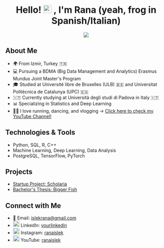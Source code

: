 <div align="center">
  <h1 align="center">Hello! <img src="https://media.giphy.com/media/hvRJCLFzcasrR4ia7z/giphy.gif" width="25px"> , I'm Rana (yeah, frog in Spanish/Italian) </h1>
  <img src="https://media.tenor.com/wuariwEtBXUAAAAM/tiny-green-frog-teeny-tiny-green-frog.gif"/>
</div> 

## About Me
- 🌍 From Izmir, Turkey 🇹🇷
- 💻 Pursuing a BDMA (Big Data Management and Analytics) Erasmus Mundus Joint Master's Program
- 🎓 Studied at Université libre de Bruxelles (ULB) 🇧🇪 and Universitat Politècnica de Catalunya (UPC) 🇪🇸
- 🇮🇹 Currently studying at Università degli studi di Padova in Italy 🇮🇹
- 📊 Specializing in Statistics and Deep Learning
- 🏃‍♀️ I love running, dancing, and vlogging -> <a href="https://www.youtube.com/@ranaislek" target="_blank">Click here to check my YouTube Channel!</a>

## Technologies & Tools
- Python, SQL, R, C++
- Machine Learning, Deep Learning, Data Analysis
- PostgreSQL, TensorFlow, PyTorch

## Projects
- [Startup Project: Scholaria](https://github.com/ranaislek/Scholaria-Startup)
- [Bachelor's Thesis: Bigger Fish](https://github.com/ranaislek/BiggerFish-Bachelors-Thesis)

## Connect with Me
- 📧 Email: islekrana@gmail.com
- <img src="https://upload.wikimedia.org/wikipedia/commons/0/08/LinkedIn_Logo.svg" width="20px" /> LinkedIn: <a href="https://www.linkedin.com/in/yourlinkedin" target="_blank">yourlinkedin</a>
- <img src="https://upload.wikimedia.org/wikipedia/commons/a/a5/Instagram_icon.png" width="20px" /> Instagram: <a href="https://www.instagram.com/ranaislek/" target="_blank">ranaislek</a>
- <img src="https://upload.wikimedia.org/wikipedia/commons/4/42/YouTube_icon_%282013-2017%29.png" width="20px" /> YouTube: <a href="https://www.youtube.com/@ranaislek" target="_blank">ranaislek</a>

